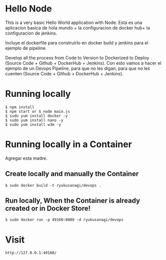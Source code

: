 # Hello Node
This is a very basic Hello World application with Node.
Esta es una aplicacion basica de hola mundo  + la configuracion de docker hub+ la configuracion de jenkins.

Incluye el dockerfile para construirlo en docker build y jenkins para el ejemplo de pipeline.

Develop all the process from Code to Version to Dockerized to Deploy (Source Code + Github + DockerHub + Jenkins).
Con esto vamos a hacer el ejemplo de un Devops Pipeline, para que no les digan, para que no les cuenten (Source Code + Github + DockerHub + Jenkins).

# Running locally 
    $ npm install
    $ npm start or $ node main.js
    $ sudo yum install docker -y
    $ sudo yum install nano -y
    $ sudo yum install w3m -y

# Running locally in a Container
Agregar esta madre.

## Create locally and manually the Container
    $ sudo docker build -t ryukusanagi/devops .

## Run locally, When the Container is already created or in Docker Store!
    $ sudo docker run -p 49160:8080 -d ryukusanagi/devops

# Visit
    http://127.0.0.1:49160/
